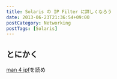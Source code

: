 ```yaml
---
title: Solaris の IP Filter に詳しくなろう
date: 2013-06-23T21:36:54+09:00
postCategory: Networking
postTags: [Solaris]
---
```


## とにかく

[man 4 ipf](http://docs.oracle.com/cd/E19082-01/819-2251/6n4i7td97/index.html)を読め
